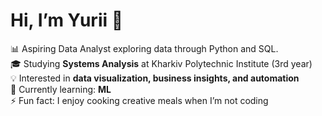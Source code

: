 # Hi, I’m Yurii 👋

📊 Aspiring Data Analyst exploring data through Python and SQL.  
🎓 Studying **Systems Analysis** at Kharkiv Polytechnic Institute (3rd year)  
💡 Interested in **data visualization, business insights, and automation**  
💭 Currently learning: **ML**  
⚡ Fun fact: I enjoy cooking creative meals when I’m not coding
